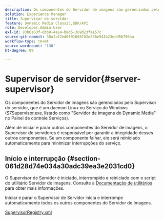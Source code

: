 ```yaml
---
description: Os componentes do Servidor de imagens são gerenciados pelo Supervisor do servidor, que é um daemon Linux ou Serviço do Windows (S7Supervisor.exe, listado como "Servidor de imagens do Dynamic Media" no Painel de controle Serviços).
solution: Experience Manager
title: Supervisor de servidor
feature: Dynamic Media Classic,SDK/API
role: Developer,Admin,User
exl-id: 83b6a63f-6bb8-4a14-b8d5-389d23fae57c
source-git-commit: 38afaf2ed0f01868f02e236e941b23eed5b790aa
workflow-type: tm+mt
source-wordcount: '138'
ht-degree: 0%

---
```


# Supervisor de servidor{#server-supervisor}

Os componentes do Servidor de imagens são gerenciados pelo Supervisor do servidor, que é um daemon Linux ou Serviço do Windows (S7Supervisor.exe, listado como &quot;Servidor de imagens do Dynamic Media&quot; no Painel de controle Serviços).

Além de iniciar e parar outros componentes do Servidor de imagens, o Supervisor de servidores é responsável por garantir a integridade desses outros componentes. Se um componente falhar, ele será reiniciado automaticamente para minimizar interrupções do serviço.

## Início e interrupção {#section-061d28d74e034a30adc39ea3e2031cd0}

O Supervisor de Servidor é iniciado, interrompido e reiniciado com o script do utilitário Servidor de Imagens. Consulte a [Documentação de utilitários](../../../is-api/is-utils/utilities/c-location-of-utilities.md#concept-bae61e53344449af978502cac6be8b5f) para obter mais informações.

Iniciar e parar o Supervisor de Servidor inicia e interrompe automaticamente todos os outros componentes do Servidor de Imagens.

[SupervisorRegistry.xml](../../../is-api/image-serving-api-ref/c-configuration-and-administration/r-server-configuration-files/r-supervisorregistry.md#reference-b55f37a7a7a044d19c1722f5130906c6)
